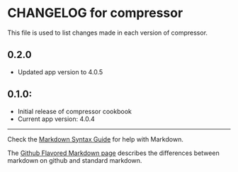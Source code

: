 # CHANGELOG for compressor

This file is used to list changes made in each version of compressor.

## 0.2.0

* Updated app version to 4.0.5

## 0.1.0:

* Initial release of compressor cookbook
* Current app version: 4.0.4

- - - 
Check the [Markdown Syntax Guide](http://daringfireball.net/projects/markdown/syntax) for help with Markdown.

The [Github Flavored Markdown page](http://github.github.com/github-flavored-markdown/) describes the differences between markdown on github and standard markdown.
